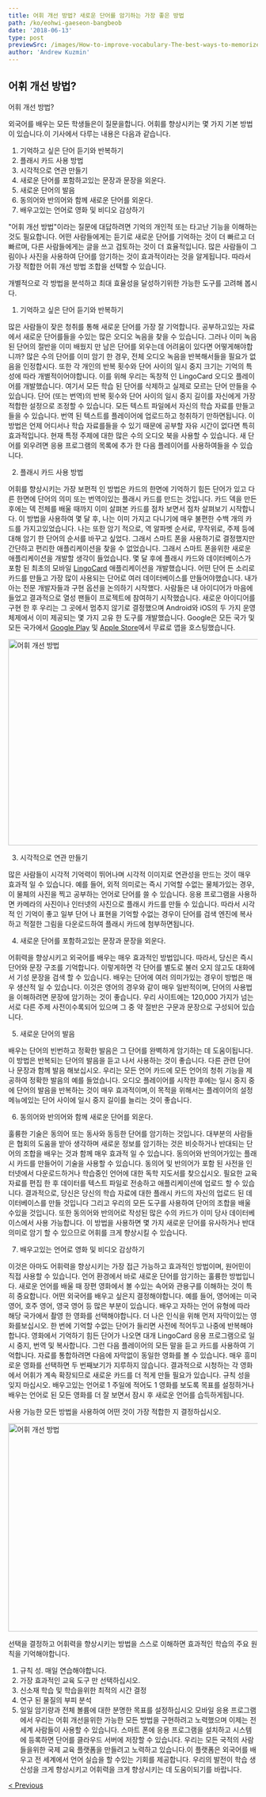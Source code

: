 ```yaml
---
title: 어휘 개선 방법? 새로운 단어를 암기하는 가장 좋은 방법
path: /ko/eohwi-gaeseon-bangbeob
date: '2018-06-13'
type: post
previewSrc: /images/How-to-improve-vocabulary-The-best-ways-to-memorize-new-words.jpg
author: 'Andrew Kuzmin'
---
```

## 어휘 개선 방법?
어휘 개선 방법?

외국어를 배우는 모든 학생들은이 질문을합니다. 어휘를 향상시키는 몇 가지 기본 방법이 있습니다.이 기사에서 다루는 내용은 다음과 같습니다.
1. 기억하고 싶은 단어 듣기와 반복하기
2. 플래시 카드 사용 방법
3. 시각적으로 연관 만들기
4. 새로운 단어를 포함하고있는 문장과 문장을 외운다.
5. 새로운 단어의 발음
6. 동의어와 반의어와 함께 새로운 단어를 외운다.
7. 배우고있는 언어로 영화 및 비디오 감상하기

"어휘 개선 방법"이라는 질문에 대답하려면 기억의 개인적 또는 타고난 기능을 이해하는 것도 필요합니다. 어떤 사람들에게는 듣기로 새로운 단어를 기억하는 것이 더 빠르고 더 빠르며, 다른 사람들에게는 글을 쓰고 검토하는 것이 더 효율적입니다. 많은 사람들이 그림이나 사진을 사용하여 단어를 암기하는 것이 효과적이라는 것을 알게됩니다. 따라서 가장 적합한 어휘 개선 방법 조합을 선택할 수 있습니다.

개별적으로 각 방법을 분석하고 최대 효율성을 달성하기위한 가능한 도구를 고려해 봅시다.

1. 기억하고 싶은 단어 듣기와 반복하기

많은 사람들이 잦은 청취를 통해 새로운 단어를 가장 잘 기억합니다.
공부하고있는 자료에서 새로운 단어를들을 수있는 많은 오디오 녹음을 찾을 수 있습니다. 그러나 이미 녹음 된 단어의 절반을 이미 배웠지 만 남은 단어를 외우는데 어려움이 있다면 어떻게해야합니까? 많은 수의 단어를 이미 암기 한 경우, 전체 오디오 녹음을 반복해서들을 필요가 없음을 인정합시다. 또한 각 개인의 반복 횟수와 단어 사이의 일시 중지 크기는 기억의 특성에 따라 개별적이어야합니다.
이를 위해 우리는 독창적 인 LingoCard 오디오 플레이어를 개발했습니다. 여기서 모든 학습 된 단어를 삭제하고 실제로 모르는 단어 만들을 수 있습니다. 단어 (또는 번역)의 반복 횟수와 단어 사이의 일시 중지 길이를 자신에게 가장 적합한 설정으로 조정할 수 있습니다.
모든 텍스트 파일에서 자신의 학습 자료를 만들고들을 수 있습니다. 번역 된 텍스트를 플레이어에 업로드하고 청취하기 만하면됩니다.
이 방법은 언제 어디서나 학습 자료를들을 수 있기 때문에 공부할 자유 시간이 없다면 특히 효과적입니다.
현재 특정 주제에 대한 많은 수의 오디오 북을 사용할 수 있습니다. 새 단어를 외우려면 응용 프로그램의 목록에 추가 한 다음 플레이어를 사용하여들을 수 있습니다.

2. 플래시 카드 사용 방법

어휘를 향상시키는 가장 보편적 인 방법은 카드의 한면에 기억하기 힘든 단어가 있고 다른 한면에 단어의 의미 또는 번역이있는 플래시 카드를 만드는 것입니다.
카드 덱을 만든 후에는 덱 전체를 배울 때까지 이미 살펴본 카드를 점차 보면서 점차 살펴보기 시작합니다.
이 방법을 사용하여 몇 달 후, 나는 이미 가지고 다니기에 매우 불편한 수백 개의 카드를 가지고있었습니다.
나는 또한 암기 적으로, 역 알파벳 순서로, 무작위로, 주제 등에 대해 암기 한 단어의 순서를 바꾸고 싶었다.
그래서 스마트 폰을 사용하기로 결정했지만 간단하고 편리한 애플리케이션을 찾을 수 없었습니다. 그래서 스마트 폰을위한 새로운 애플리케이션을 개발할 생각이 들었습니다. 몇 달 후에 플래시 카드와 데이터베이스가 포함 된 최초의 모바일 <a href="https://lingocard.com" target="_blank" rel="noopener">LingoCard</a> 애플리케이션을 개발했습니다. 어떤 단어 든 소리로 카드를 만들고 가장 많이 사용되는 단어로 여러 데이터베이스를 만들어야했습니다. 내가 아는 전문 개발자들과 구현 옵션을 논의하기 시작했다. 사람들은 내 아이디어가 마음에 들었고 결과적으로 열성 팬들이 프로젝트에 참여하기 시작했습니다. 새로운 아이디어를 구현 한 후 우리는 그 곳에서 멈추지 않기로 결정했으며 Android와 iOS의 두 가지 운영 체제에서 이미 제공되는 몇 가지 고유 한 도구를 개발했습니다. Google은 모든 국가 및 모든 국가에서 <a href="https://play.google.com/store/apps/details?id=com.lingocard.lingocard" target="_blank" rel="noopener">Google Play</a> 및 <a href="https://itunes.apple.com/us/app/lingocard/id1217076835?mt=8" target="_blank" rel="noopener">Apple Store</a>에서 무료로 앱을 호스팅했습니다.

<img class="aligncenter wp-image-7043" src="../images/2018/05/flash-card-Just-develop.png" alt="어휘 개선 방법" width="625" height="417" />

3. 시각적으로 연관 만들기

많은 사람들이 시각적 기억력이 뛰어나며 시각적 이미지로 연관성을 만드는 것이 매우 효과적 일 수 있습니다. 예를 들어, 외적 의미로는 즉시 기억할 수없는 물체가있는 경우,이 물체의 사진을 찍고 공부하는 언어로 단어를 쓸 수 있습니다.
응용 프로그램을 사용하면 카메라의 사진이나 인터넷의 사진으로 플래시 카드를 만들 수 있습니다.
따라서 시각적 인 기억이 좋고 일부 단어 나 표현을 기억할 수없는 경우이 단어를 검색 엔진에 복사하고 적절한 그림을 다운로드하여 플래시 카드에 첨부하면됩니다.

4. 새로운 단어를 포함하고있는 문장과 문장을 외운다.

어휘력을 향상시키고 외국어를 배우는 매우 효과적인 방법입니다. 따라서, 당신은 즉시 단어와 문장 구조를 기억합니다. 이렇게하면 각 단어를 별도로 불러 오지 않고도 대화에서 기성 문장을 검색 할 수 있습니다.
배우는 단어에 여러 의미가있는 경우이 방법은 매우 생산적 일 수 있습니다. 이것은 영어의 경우와 같이 매우 일반적이며, 단어의 사용법을 이해하려면 문장에 암기하는 것이 좋습니다.
우리 사이트에는 120,000 가지가 넘는 서로 다른 주제 사전이수록되어 있으며 그 중 약 절반은 구문과 문장으로 구성되어 있습니다.

5. 새로운 단어의 발음

배우는 단어의 빈번하고 정확한 발음은 그 단어를 완벽하게 암기하는 데 도움이됩니다.
이 방법은 반복되는 단어의 발음을 듣고 나서 사용하는 것이 좋습니다.
다른 관련 단어 나 문장과 함께 발음 해보십시오.
우리는 모든 언어 카드에 모든 언어의 청취 기능을 제공하여 정확한 발음의 예를 들었습니다.
오디오 플레이어를 시작한 후에는 일시 중지 중에 단어의 발음을 반복하는 것이 매우 효과적이며,이 목적을 위해서는 플레이어의 설정 메뉴에있는 단어 사이에 일시 중지 길이를 늘리는 것이 좋습니다.

6. 동의어와 반의어와 함께 새로운 단어를 외운다.

훌륭한 기술은 동의어 또는 동사와 동등한 단어를 암기하는 것입니다.
대부분의 사람들은 협회의 도움을 받아 생각하며 새로운 정보를 암기하는 것은 비슷하거나 반대되는 단어의 조합을 배우는 것과 함께 매우 효과적 일 수 있습니다.
동의어와 반의어가있는 플래시 카드를 만들어이 기술을 사용할 수 있습니다.
동의어 및 반의어가 포함 된 사전을 인터넷에서 다운로드하거나 학습중인 언어에 대한 독학 지도서를 찾으십시오. 필요한 교육 자료를 편집 한 후 데이터를 텍스트 파일로 전송하고 애플리케이션에 업로드 할 수 있습니다. 결과적으로, 당신은 당신의 학습 자료에 대한 플래시 카드의 자신의 업로드 된 데이터베이스를 만들 것입니다 그리고 우리의 모든 도구를 사용하여 단어의 조합을 배울 수있을 것입니다.
또한 동의어와 반의어로 작성된 많은 수의 카드가 이미 당사 데이터베이스에서 사용 가능합니다.
이 방법을 사용하면 몇 가지 새로운 단어를 유사하거나 반대 의미로 암기 할 수 있으므로 어휘를 크게 향상시킬 수 있습니다.

7. 배우고있는 언어로 영화 및 비디오 감상하기

이것은 아마도 어휘력을 향상시키는 가장 접근 가능하고 효과적인 방법이며, 원어민이 직접 사용할 수 있습니다.
언어 환경에서 바로 새로운 단어를 암기하는 훌륭한 방법입니다. 새로운 언어를 배울 때 장편 영화에서 볼 수있는 속어와 관용구를 이해하는 것이 특히 중요합니다.
어떤 외국어를 배우고 싶은지 결정해야합니다. 예를 들어, 영어에는 미국 영어, 호주 영어, 영국 영어 등 많은 부분이 있습니다. 배우고 자하는 언어 유형에 따라 해당 국가에서 촬영 한 영화를 선택해야합니다.
더 나은 인식을 위해 먼저 자막이있는 영화를보십시오. 한 번에 기억할 수없는 단어가 들리면 사전에 적어두고 나중에 반복해야합니다.
영화에서 기억하기 힘든 단어가 나오면 대개 LingoCard 응용 프로그램으로 일시 중지, 번역 및 복사합니다. 그런 다음 플레이어의 모든 말을 듣고 카드를 사용하여 기억합니다.
자료를 통합하려면 다음에 자막없이 동일한 영화를 볼 수 있습니다. 매우 흥미로운 영화를 선택하면 두 번째보기가 지루하지 않습니다.
결과적으로 시청하는 각 영화에서 어휘가 계속 확장되므로 새로운 카드를 더 적게 만들 필요가 있습니다.
규칙 성을 잊지 마십시오. 배우고있는 언어로 1 주일에 적어도 1 영화를 보도록 목표를 설정하거나 배우는 언어로 된 모든 영화를 더 잘 보면서 잠시 후 새로운 언어를 습득하게됩니다.

사용 가능한 모든 방법을 사용하여 어떤 것이 가장 적합한 지 결정하십시오.

<img class="aligncenter wp-image-7582" src="../images/2018/05/learn-foreign-language.jpg" alt="어휘 개선 방법" width="720" height="421" />

선택을 결정하고 어휘력을 향상시키는 방법을 스스로 이해하면 효과적인 학습의 주요 원칙을 기억해야합니다.
1. 규칙 성. 매일 연습해야합니다.
2. 가장 효과적인 교육 도구 만 선택하십시오.
3. 신소재 학습 및 학습을위한 최적의 시간 결정
4. 연구 된 물질의 부피 분석
5. 일일 암기량과 전체 볼륨에 대한 분명한 목표를 설정하십시오
모바일 응용 프로그램에서 우리는 어휘 개선을위한 가능한 모든 방법을 구현하려고 노력했으며 이제는 전 세계 사람들이 사용할 수 있습니다. 스마트 폰에 응용 프로그램을 설치하고 시스템에 등록하면 단어를 클라우드 서버에 저장할 수 있습니다.
우리는 모든 국적의 사람들을위한 국제 교육 플랫폼을 만들려고 노력하고 있습니다.이 플랫폼은 외국어를 배우고 전 세계에서 언어 실습을 할 수있는 기회를 제공합니다. 우리의 발전이 학습 생산성을 크게 향상시키고 어휘력을 크게 향상시키는 데 도움이되기를 바랍니다.

<a href="/ko/oegug-eo-hagseub-eul-wihan-eon-eo-kadeu">< Previous</a>
